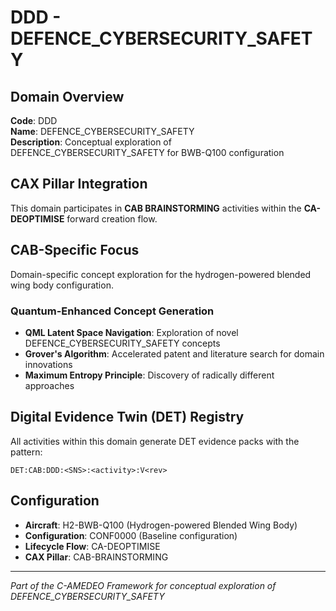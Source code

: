 # DDD - DEFENCE_CYBERSECURITY_SAFETY

## Domain Overview
**Code**: DDD  
**Name**: DEFENCE_CYBERSECURITY_SAFETY  
**Description**: Conceptual exploration of DEFENCE_CYBERSECURITY_SAFETY for BWB-Q100 configuration

## CAX Pillar Integration
This domain participates in **CAB BRAINSTORMING** activities within the **CA-DEOPTIMISE** forward creation flow.

## CAB-Specific Focus
Domain-specific concept exploration for the hydrogen-powered blended wing body configuration.

### Quantum-Enhanced Concept Generation
- **QML Latent Space Navigation**: Exploration of novel DEFENCE_CYBERSECURITY_SAFETY concepts
- **Grover's Algorithm**: Accelerated patent and literature search for domain innovations  
- **Maximum Entropy Principle**: Discovery of radically different approaches

## Digital Evidence Twin (DET) Registry
All activities within this domain generate DET evidence packs with the pattern:
```
DET:CAB:DDD:<SNS>:<activity>:V<rev>
```

## Configuration
- **Aircraft**: H2-BWB-Q100 (Hydrogen-powered Blended Wing Body)
- **Configuration**: CONF0000 (Baseline configuration)
- **Lifecycle Flow**: CA-DEOPTIMISE
- **CAX Pillar**: CAB-BRAINSTORMING

---
*Part of the C-AMEDEO Framework for conceptual exploration of DEFENCE_CYBERSECURITY_SAFETY*
